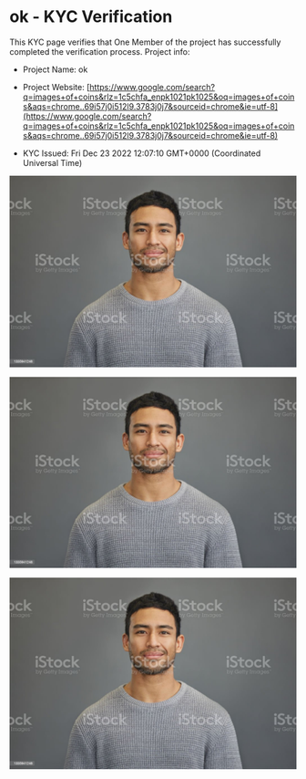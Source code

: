# ok - KYC Verification
		


This KYC page verifies that One Member of the project has successfully completed the verification process. Project info:
		


- Project Name: ok
		

- Project Website: [https://www.google.com/search?q=images+of+coins&rlz=1c5chfa_enpk1021pk1025&oq=images+of+coins&aqs=chrome..69i57j0i512l9.3783j0j7&sourceid=chrome&ie=utf-8](https://www.google.com/search?q=images+of+coins&rlz=1c5chfa_enpk1021pk1025&oq=images+of+coins&aqs=chrome..69i57j0i512l9.3783j0j7&sourceid=chrome&ie=utf-8)
		

- KYC Issued: Fri Dec 23 2022 12:07:10 GMT+0000 (Coordinated Universal Time)
		


![This is an face image](./personFace.png)
		

![This is an cnic image](./cnicImage.png)
		

![This is an passport image](./passportImage.png)
	